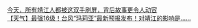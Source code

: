   
[今天，所有靖江人都被这双手刷屏，背后故事更令人动容](http://www.dianyue.me/archives/919/qnznv0nfa35lebdh/)  
[【天气】最强16级！台风“玛莉亚”最新预报发布！对靖江的影响是……](http://www.dianyue.me/archives/767/9ea0xvqv9fq4pekc/)